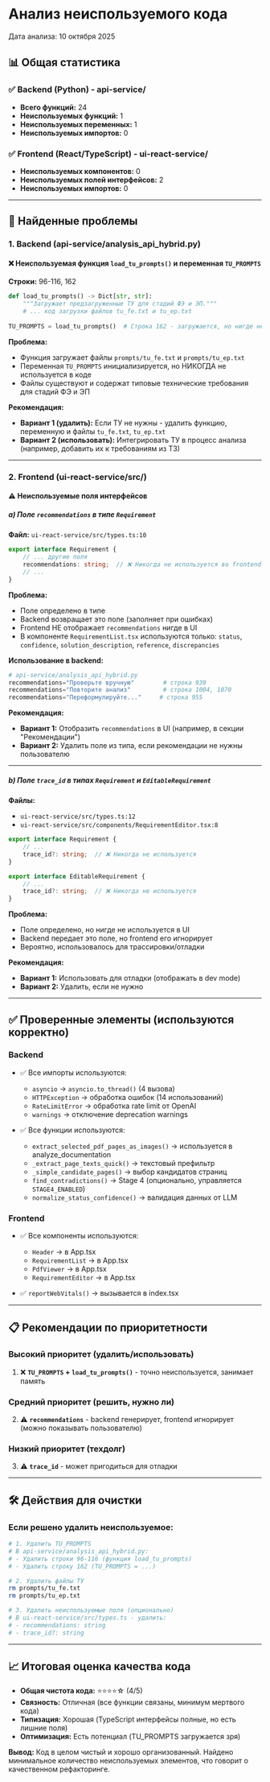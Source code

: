 # Анализ неиспользуемого кода

Дата анализа: 10 октября 2025

## 📊 Общая статистика

### ✅ Backend (Python) - api-service/
- **Всего функций:** 24
- **Неиспользуемых функций:** 1
- **Неиспользуемых переменных:** 1
- **Неиспользуемых импортов:** 0

### ✅ Frontend (React/TypeScript) - ui-react-service/
- **Неиспользуемых компонентов:** 0
- **Неиспользуемых полей интерфейсов:** 2
- **Неиспользуемых импортов:** 0

---

## 🔴 Найденные проблемы

### 1. Backend (api-service/analysis_api_hybrid.py)

#### ❌ Неиспользуемая функция `load_tu_prompts()` и переменная `TU_PROMPTS`

**Строки:** 96-116, 162

```python
def load_tu_prompts() -> Dict[str, str]:
    """Загружает предзагруженные ТУ для стадий ФЭ и ЭП."""
    # ... код загрузки файлов tu_fe.txt и tu_ep.txt
    
TU_PROMPTS = load_tu_prompts()  # Строка 162 - загружается, но нигде не используется
```

**Проблема:**
- Функция загружает файлы `prompts/tu_fe.txt` и `prompts/tu_ep.txt`
- Переменная `TU_PROMPTS` инициализируется, но НИКОГДА не используется в коде
- Файлы существуют и содержат типовые технические требования для стадий ФЭ и ЭП

**Рекомендация:**
- **Вариант 1 (удалить):** Если ТУ не нужны - удалить функцию, переменную и файлы `tu_fe.txt`, `tu_ep.txt`
- **Вариант 2 (использовать):** Интегрировать ТУ в процесс анализа (например, добавить их к требованиям из ТЗ)

---

### 2. Frontend (ui-react-service/src/)

#### ⚠️ Неиспользуемые поля интерфейсов

##### a) Поле `recommendations` в типе `Requirement`

**Файл:** `ui-react-service/src/types.ts:10`

```typescript
export interface Requirement {
    // ... другие поля
    recommendations: string;  // ❌ Никогда не используется во frontend
    // ...
}
```

**Проблема:**
- Поле определено в типе
- Backend возвращает это поле (заполняет при ошибках)
- Frontend НЕ отображает `recommendations` нигде в UI
- В компоненте `RequirementList.tsx` используются только: `status`, `confidence`, `solution_description`, `reference`, `discrepancies`

**Использование в backend:**
```python
# api-service/analysis_api_hybrid.py
recommendations="Проверьте вручную"        # строка 939
recommendations="Повторите анализ"         # строка 1004, 1070
recommendations="Переформулируйте..."     # строка 955
```

**Рекомендация:**
- **Вариант 1:** Отобразить `recommendations` в UI (например, в секции "Рекомендации")
- **Вариант 2:** Удалить поле из типа, если рекомендации не нужны пользователю

---

##### b) Поле `trace_id` в типах `Requirement` и `EditableRequirement`

**Файлы:** 
- `ui-react-service/src/types.ts:12`
- `ui-react-service/src/components/RequirementEditor.tsx:8`

```typescript
export interface Requirement {
    // ...
    trace_id?: string;  // ❌ Никогда не используется
}

export interface EditableRequirement {
    // ...
    trace_id?: string;  // ❌ Никогда не используется
}
```

**Проблема:**
- Поле определено, но нигде не используется в UI
- Backend передает это поле, но frontend его игнорирует
- Вероятно, использовалось для трассировки/отладки

**Рекомендация:**
- **Вариант 1:** Использовать для отладки (отображать в dev mode)
- **Вариант 2:** Удалить, если не нужно

---

## ✅ Проверенные элементы (используются корректно)

### Backend
- ✅ Все импорты используются:
  - `asyncio` → `asyncio.to_thread()` (4 вызова)
  - `HTTPException` → обработка ошибок (14 использований)
  - `RateLimitError` → обработка rate limit от OpenAI
  - `warnings` → отключение deprecation warnings

- ✅ Все функции используются:
  - `extract_selected_pdf_pages_as_images()` → используется в analyze_documentation
  - `_extract_page_texts_quick()` → текстовый префильтр
  - `_simple_candidate_pages()` → выбор кандидатов страниц
  - `find_contradictions()` → Stage 4 (опционально, управляется `STAGE4_ENABLED`)
  - `normalize_status_confidence()` → валидация данных от LLM

### Frontend
- ✅ Все компоненты используются:
  - `Header` → в App.tsx
  - `RequirementList` → в App.tsx
  - `PdfViewer` → в App.tsx
  - `RequirementEditor` → в App.tsx

- ✅ `reportWebVitals()` → вызывается в index.tsx

---

## 📋 Рекомендации по приоритетности

### Высокий приоритет (удалить/использовать)
1. ❌ **`TU_PROMPTS` + `load_tu_prompts()`** - точно неиспользуется, занимает память

### Средний приоритет (решить, нужно ли)
2. ⚠️ **`recommendations`** - backend генерирует, frontend игнорирует (можно показывать пользователю)

### Низкий приоритет (техдолг)
3. ⚠️ **`trace_id`** - может пригодиться для отладки

---

## 🛠️ Действия для очистки

### Если решено удалить неиспользуемое:

```bash
# 1. Удалить TU_PROMPTS
# В api-service/analysis_api_hybrid.py:
# - Удалить строки 96-116 (функция load_tu_prompts)
# - Удалить строку 162 (TU_PROMPTS = ...)

# 2. Удалить файлы ТУ
rm prompts/tu_fe.txt
rm prompts/tu_ep.txt

# 3. Удалить неиспользуемые поля (опционально)
# В ui-react-service/src/types.ts - удалить:
# - recommendations: string
# - trace_id?: string
```

---

## 📈 Итоговая оценка качества кода

- **Общая чистота кода:** ⭐⭐⭐⭐☆ (4/5)
- **Связность:** Отличная (все функции связаны, минимум мертвого кода)
- **Типизация:** Хорошая (TypeScript интерфейсы полные, но есть лишние поля)
- **Оптимизация:** Есть потенциал (TU_PROMPTS загружается зря)

**Вывод:** Код в целом чистый и хорошо организованный. Найдено минимальное количество неиспользуемых элементов, что говорит о качественном рефакторинге.
